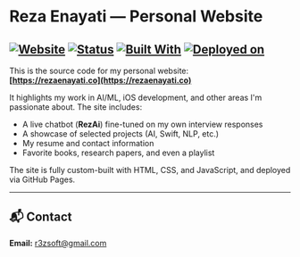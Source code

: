 # Reza Enayati — Personal Website

[![Website](https://img.shields.io/badge/live-site-0f172a?style=flat&logo=vercel&logoColor=white)](https://rezaenayati.co)
[![Status](https://img.shields.io/badge/status-active-brightgreen?style=flat)](#)
[![Built With](https://img.shields.io/badge/built%20with-HTML%20%7C%20CSS%20%7C%20JS-blue?style=flat)](#)
[![Deployed on](https://img.shields.io/badge/deployed-GitHub%20Pages-black?style=flat&logo=github)](#)
---

This is the source code for my personal website:  
 **[https://rezaenayati.co](https://rezaenayati.co)**

It highlights my work in AI/ML, iOS development, and other areas I'm passionate about. The site includes:

- A live chatbot (**RezAi**) fine-tuned on my own interview responses  
- A showcase of selected projects (AI, Swift, NLP, etc.)  
- My resume and contact information  
- Favorite books, research papers, and even a playlist

The site is fully custom-built with HTML, CSS, and JavaScript, and deployed via GitHub Pages.

---

## 📬 Contact

**Email:** r3zsoft@gmail.com
